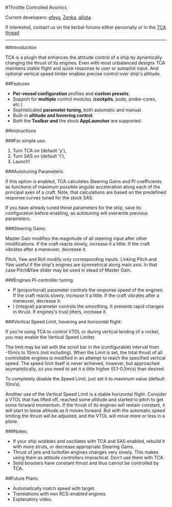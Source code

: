 #Throttle Controlled Avionics

Current developers: 
[qfeys](http://forum.kerbalspaceprogram.com/members/45099-qfeys),
[Zenka](http://forum.kerbalspaceprogram.com/members/108134-Zenka),
[allista](http://forum.kerbalspaceprogram.com/members/102693-allista).

If interested, contact us on the kerbal forums either personally or in the [TCA thread](http://forum.kerbalspaceprogram.com/threads/67270)

***

##Introduction

TCA is a plugin that enhances the attitude control of a ship by dynamically changing the thrust of its engines. Even with most unbalanced designs TCA maintains stable flight and quick response to user or autopilot input. And optional vertical speed limiter enables precise control over ship's altitude.

##Features

* **Per-vessel configuration** profiles and **custom presets**.
* Support for **multiple** control modules (**cockpits**, pods, probe-cores, etc.)
* Sophisticated **parameter tuning**, both automatic and manual.
* Built-in **altitude and hovering control**.
* Both the **Toolbar and** the stock **AppLauncher** are supported.

##Instructions

###For simple use:

1. Turn TCA on (default 'y'),
2. Turn SAS on (default 't'),
3. Launch!

###Autotuning Parameters:

If this option is enabled, TCA calculates Steering Gains and PI coefficients as functions of maximum possible angular acceleration along each of the principal axes of a craft. Note, that calculations are based on the predefined response curves tuned for the stock SAS.

If you have already tuned these parameters for the ship, save its configuration before enabling, as autotuning will overwrite previous parameters.

###Steering Gains:

Master Gain modifies the magnitude of all steering input after other modifications. If the craft reacts slowly, increase it a little. If the craft vibrates after a maneuver, decrease it.

Pitch, Yaw and Roll modify only corresponding inputs. Linking Pitch and Yaw useful if the ship's engines are symmetrical along main axis. In that case Pitch&Yaw slider may be used in stead of Master Gain.

###Engines PI-controller tuning:

* P (proportional) parameter controls the response speed of the engines. If the craft reacts slowly, increase it a little. If the craft vibrates after a maneuver, decrease it.
* I (integral) parameter controls the smoothing. It prevents rapid changes in thrust. If engines's trust jitters, increase it.

###Vertical Speed Limit, hovering and horizontal flight:

If you're using TCA to control VTOL or during vertical landing of a rocket, you may enable the Vertical Speed Limiter. 

The limit may be set with the scroll bar in the (configurable) interval from -10m/s to 10m/s (not including). When the Limit is set, the total thrust of all controllable engines is modified in an attempt to reach the specified vertical speed. The speed limit itself is never achieved, however, but approached asymptotically, so you need to set it a little higher (0.1-0.5m/s) than desired.

To completely disable the Speed Limit, just set it to maximum value (default 10m/s).

Another use of the Vertical Speed Limit is a stable horizontal flight. Consider a VTOL that has lifted off, reached some altitude and started to pitch to get some forward momentum. If the thrust of its engines will remain constant, it will start to loose altitude as it moves forward. But with the automatic speed limiting the thrust will be adjusted, and the VTOL will move more or less in a plane.

###Notes:

* If your ship wobbles and oscillates with TCA and SAS enabled, rebuild it with more struts, or decrease appropriate Steering Gains.
* Thrust of jets and turbofan engines changes very slowly. This makes using them as attitude controllers impractical. Don't use them with TCA. 
* Solid boosters have constant thrust and thus cannot be controlled by TCA.

##Future Plans:

* Automatically match speed with target.
* Translations with non RCS-enabled engines.
* Explanatory video.